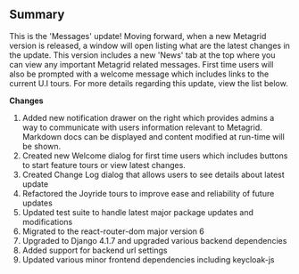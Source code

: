 ## Summary

This is the 'Messages' update! Moving forward, when a new Metagrid version is released, a window will open listing what are the latest changes in the update. This version includes a new 'News' tab at the top where you can view any important Metagrid related messages. First time users will also be prompted with a welcome message which includes links to the current U.I tours. For more details regarding this update, view the list below.

**Changes**

1. Added new notification drawer on the right which provides admins a way to communicate with users information relevant to Metagrid. Markdown docs can be displayed and content modified at run-time will be shown.
2. Created new Welcome dialog for first time users which includes buttons to start feature tours or view latest changes.
3. Created Change Log dialog that allows users to see details about latest update
4. Refactored the Joyride tours to improve ease and reliability of future updates
5. Updated test suite to handle latest major package updates and modifications
6. Migrated to the react-router-dom major version 6
7. Upgraded to Django 4.1.7 and upgraded various backend dependencies
8. Added support for backend url settings
9. Updated various minor frontend dependencies including keycloak-js
